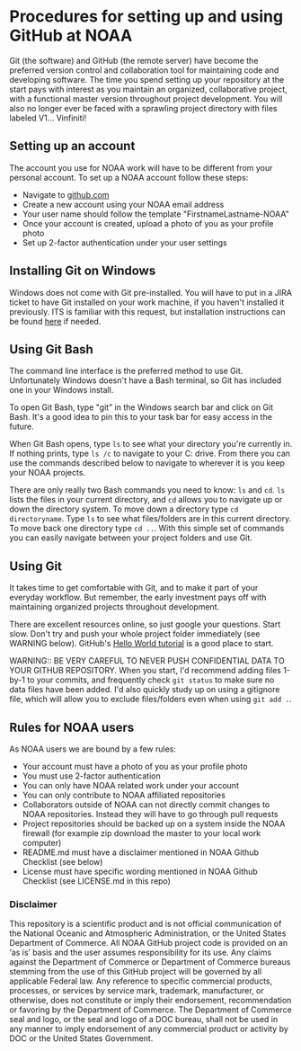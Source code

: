# Procedures for setting up and using GitHub at NOAA

Git (the software) and GitHub (the remote server) have become the preferred version control and collaboration tool for maintaining code
and developing software.  The time you spend setting up your repository at the start pays with interest as you maintain an organized, collaborative project, with a functional master version throughout project development. You will also no longer ever be faced with a sprawling project directory with files labeled V1... Vinfiniti!

## Setting up an account
The account you use for NOAA work will have to be different from your personal account.  To set up a NOAA account follow these steps:
* Navigate to [github.com](https://github.com/)
* Create a new account using your NOAA email address
* Your user name should follow the template "FirstnameLastname-NOAA"
* Once your account is created, upload a photo of you as your profile photo
* Set up 2-factor authentication under your user settings

## Installing Git on Windows
Windows does not come with Git pre-installed.  You will have to put in a JIRA ticket to have Git installed on your work machine, if you haven't installed it previously.  ITS is familiar with this request, but installation instructions can be found [here](https://git-scm.com/book/en/v2/Getting-Started-Installing-Git) if needed.

## Using Git Bash
The command line interface is the preferred method to use Git.  Unfortunately Windows doesn't have a Bash terminal, 
so Git has included one in your Windows install.

To open Git Bash, type "git" in the Windows search bar and click on Git Bash.  It's a good idea to pin this to your task bar for easy access in the future.

When Git Bash opens, type `ls` to see what your directory you're currently in.  If nothing prints, type `ls /c` to navigate to your C: drive.  From there you can use the commands described below to navigate to wherever it is you keep your NOAA projects.

There are only really two Bash commands you need to know: `ls` and `cd`. `ls` lists the files in your current directory, and `cd` allows you to navigate up or down the directory system.  To move down a directory type `cd directoryname`. Type `ls` to see what files/folders are in this current directory. To move back one directory type `cd ..`.  With this simple set of commands you can easily navigate between your project folders and use Git.

## Using Git
It takes time to get comfortable with Git, and to make it part of your everyday workflow. But remember, the early investment pays off with maintaining organized projects throughout development.

There are excellent resources online, so just google your questions. Start slow. Don't try and push your whole project folder immediately (see WARNING below).  GitHub's [Hello World tutorial](https://guides.github.com/activities/hello-world/) is a good place to start.

WARNING:: BE VERY CAREFUL TO NEVER PUSH CONFIDENTIAL DATA TO YOUR GITHUB REPOSITORY.  When you start, I'd recommend adding files 1-by-1 to your commits, and frequently check `git status` to make sure no data files have been added. I'd also quickly study up on using a gitignore file, which will allow you to exclude files/folders even when using `git add .`.

## Rules for NOAA users
As NOAA users we are bound by a few rules:
* Your account must have a photo of you as your profile photo
* You must use 2-factor authentication
* You can only have NOAA related work under your account
* You can only contribute to NOAA affiliated repositories
* Collaborators outside of NOAA can not directly commit changes to NOAA repositories.  Instead they will have to go through pull requests
* Project repositories should be backed up on a system inside the NOAA firewall (for example zip download the master to your local work computer)
* README.md must have a disclaimer mentioned in NOAA Github Checklist (see below)
* License must have specific wording mentioned in NOAA Github Checklist (see LICENSE.md in this repo)


### Disclaimer
This repository is a scientific product and is not official communication of the National Oceanic and
Atmospheric Administration, or the United States Department of Commerce. All NOAA GitHub project code is
provided on an ‘as is’ basis and the user assumes responsibility for its use. Any claims against the Department of
Commerce or Department of Commerce bureaus stemming from the use of this GitHub project will be governed
by all applicable Federal law. Any reference to specific commercial products, processes, or services by service
mark, trademark, manufacturer, or otherwise, does not constitute or imply their endorsement, recommendation or
favoring by the Department of Commerce. The Department of Commerce seal and logo, or the seal and logo of a
DOC bureau, shall not be used in any manner to imply endorsement of any commercial product or activity by
DOC or the United States Government.
